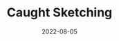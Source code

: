 ---
title: Caught Sketching
fulltitle: Caught Sketching

date: 2022-08-05

tags: 
- 2022
- post
characters:
- tzipora
categories:
- story
- characters
keywords:
- 2022

url: /stories/sketching/
aliases:
- /posts/2022-08-05-sketching/

rgb: 173, 143, 132

image: /images/sketching.jpg
reddit: https://www.reddit.com/r/vekllei/comments/wh1e65/caught_sketching/
print: https://www.inprnt.com/gallery/melonkony/caught-sketching/
video:
caption: He had a tin in his hands. She liked seeing the soldiers on patrol. He caught her staring.
---